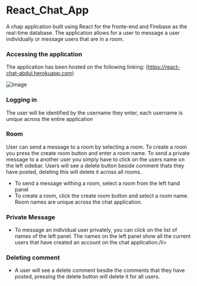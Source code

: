 # React_Chat_App
A chap application built using React for the fronte-end and Firebase as the real-time database. 
The application allows for a user to message a user individually or message users that are in a room.

### Accessing the application
The application has been hosted on the following linking:
(https://react-chat-abdul.herokuapp.com)

![image](https://user-images.githubusercontent.com/23138519/51796456-27c89a00-21eb-11e9-8d36-5eae9cea0712.png)


### Logging in
The user will be identified by the username they enter, each username is unique across the entire application

### Room 
User can send a message to a room by selecting a room. To create a room you press the create room button and enter a room name. To send a private message to a another user you simply have to click on the users name on the left sidebar. Users will see a delete button beside comment thats they have posted, deleting this will delete it across all rooms.
<ul>
  <li>To send a message withing a room, select a room from the left hand panel</li>
  <li>To create a room, click the create room button and select a room name. Room names are unique across the chat application.</li>
</ul> 

### Private Message
<ul>
  <li>To message an individual user privately, you can click on the list of names of the left panel. The names on the left panel show all the current users that have created an account on the chat application./li>
</ul> 

### Deleting comment
<ul>
  <li>A user will see a delete comment besdie the comments that they have posted, pressing the delete button will delete it for all users.</li>
</ul> 

